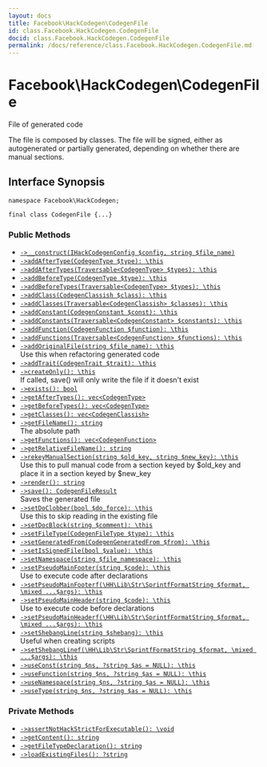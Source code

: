 ```yaml
---
layout: docs
title: Facebook\HackCodegen\CodegenFile
id: class.Facebook.HackCodegen.CodegenFile
docid: class.Facebook.HackCodegen.CodegenFile
permalink: /docs/reference/class.Facebook.HackCodegen.CodegenFile.md
---
```

# Facebook\\HackCodegen\\CodegenFile




File of generated code




The file is composed by classes.
The file will be signed, either as autogenerated or partially generated,
depending on whether there are manual sections.




## Interface Synopsis




``` Hack
namespace Facebook\HackCodegen;

final class CodegenFile {...}
```




### Public Methods




* [` ->__construct(IHackCodegenConfig $config, string $file_name) `](<class.Facebook.HackCodegen.CodegenFile.__construct.md>)
* [` ->addAfterType(CodegenType $type): \this `](<class.Facebook.HackCodegen.CodegenFile.addAfterType.md>)
* [` ->addAfterTypes(Traversable<CodegenType> $types): \this `](<class.Facebook.HackCodegen.CodegenFile.addAfterTypes.md>)
* [` ->addBeforeType(CodegenType $type): \this `](<class.Facebook.HackCodegen.CodegenFile.addBeforeType.md>)
* [` ->addBeforeTypes(Traversable<CodegenType> $types): \this `](<class.Facebook.HackCodegen.CodegenFile.addBeforeTypes.md>)
* [` ->addClass(CodegenClassish $class): \this `](<class.Facebook.HackCodegen.CodegenFile.addClass.md>)
* [` ->addClasses(Traversable<CodegenClassish> $classes): \this `](<class.Facebook.HackCodegen.CodegenFile.addClasses.md>)
* [` ->addConstant(CodegenConstant $const): \this `](<class.Facebook.HackCodegen.CodegenFile.addConstant.md>)
* [` ->addConstants(Traversable<CodegenConstant> $constants): \this `](<class.Facebook.HackCodegen.CodegenFile.addConstants.md>)
* [` ->addFunction(CodegenFunction $function): \this `](<class.Facebook.HackCodegen.CodegenFile.addFunction.md>)
* [` ->addFunctions(Traversable<CodegenFunction> $functions): \this `](<class.Facebook.HackCodegen.CodegenFile.addFunctions.md>)
* [` ->addOriginalFile(string $file_name): \this `](<class.Facebook.HackCodegen.CodegenFile.addOriginalFile.md>)\
  Use this when refactoring generated code
* [` ->addTrait(CodegenTrait $trait): \this `](<class.Facebook.HackCodegen.CodegenFile.addTrait.md>)
* [` ->createOnly(): \this `](<class.Facebook.HackCodegen.CodegenFile.createOnly.md>)\
  If called, save() will only write the file if it doesn't exist
* [` ->exists(): bool `](<class.Facebook.HackCodegen.CodegenFile.exists.md>)
* [` ->getAfterTypes(): vec<CodegenType> `](<class.Facebook.HackCodegen.CodegenFile.getAfterTypes.md>)
* [` ->getBeforeTypes(): vec<CodegenType> `](<class.Facebook.HackCodegen.CodegenFile.getBeforeTypes.md>)
* [` ->getClasses(): vec<CodegenClassish> `](<class.Facebook.HackCodegen.CodegenFile.getClasses.md>)
* [` ->getFileName(): string `](<class.Facebook.HackCodegen.CodegenFile.getFileName.md>)\
  The absolute path
* [` ->getFunctions(): vec<CodegenFunction> `](<class.Facebook.HackCodegen.CodegenFile.getFunctions.md>)
* [` ->getRelativeFileName(): string `](<class.Facebook.HackCodegen.CodegenFile.getRelativeFileName.md>)
* [` ->rekeyManualSection(string $old_key, string $new_key): \this `](<class.Facebook.HackCodegen.CodegenFile.rekeyManualSection.md>)\
  Use this to pull manual code from a section keyed by $old_key and
  place it in a section keyed by $new_key
* [` ->render(): string `](<class.Facebook.HackCodegen.CodegenFile.render.md>)
* [` ->save(): CodegenFileResult `](<class.Facebook.HackCodegen.CodegenFile.save.md>)\
  Saves the generated file
* [` ->setDoClobber(bool $do_force): \this `](<class.Facebook.HackCodegen.CodegenFile.setDoClobber.md>)\
  Use this to skip reading in the existing file
* [` ->setDocBlock(string $comment): \this `](<class.Facebook.HackCodegen.CodegenFile.setDocBlock.md>)
* [` ->setFileType(CodegenFileType $type): \this `](<class.Facebook.HackCodegen.CodegenFile.setFileType.md>)
* [` ->setGeneratedFrom(CodegenGeneratedFrom $from): \this `](<class.Facebook.HackCodegen.CodegenFile.setGeneratedFrom.md>)
* [` ->setIsSignedFile(bool $value): \this `](<class.Facebook.HackCodegen.CodegenFile.setIsSignedFile.md>)
* [` ->setNamespace(string $file_namespace): \this `](<class.Facebook.HackCodegen.CodegenFile.setNamespace.md>)
* [` ->setPseudoMainFooter(string $code): \this `](<class.Facebook.HackCodegen.CodegenFile.setPseudoMainFooter.md>)\
  Use to execute code after declarations
* [` ->setPseudoMainFooterf(\HH\Lib\Str\SprintfFormatString $format, \mixed ...$args): \this `](<class.Facebook.HackCodegen.CodegenFile.setPseudoMainFooterf.md>)
* [` ->setPseudoMainHeader(string $code): \this `](<class.Facebook.HackCodegen.CodegenFile.setPseudoMainHeader.md>)\
  Use to execute code before declarations
* [` ->setPseudoMainHeaderf(\HH\Lib\Str\SprintfFormatString $format, \mixed ...$args): \this `](<class.Facebook.HackCodegen.CodegenFile.setPseudoMainHeaderf.md>)
* [` ->setShebangLine(string $shebang): \this `](<class.Facebook.HackCodegen.CodegenFile.setShebangLine.md>)\
  Useful when creating scripts
* [` ->setShebangLinef(\HH\Lib\Str\SprintfFormatString $format, \mixed ...$args): \this `](<class.Facebook.HackCodegen.CodegenFile.setShebangLinef.md>)
* [` ->useConst(string $ns, ?string $as = NULL): \this `](<class.Facebook.HackCodegen.CodegenFile.useConst.md>)
* [` ->useFunction(string $ns, ?string $as = NULL): \this `](<class.Facebook.HackCodegen.CodegenFile.useFunction.md>)
* [` ->useNamespace(string $ns, ?string $as = NULL): \this `](<class.Facebook.HackCodegen.CodegenFile.useNamespace.md>)
* [` ->useType(string $ns, ?string $as = NULL): \this `](<class.Facebook.HackCodegen.CodegenFile.useType.md>)







### Private Methods




- [` ->assertNotHackStrictForExecutable(): \void `](<class.Facebook.HackCodegen.CodegenFile.assertNotHackStrictForExecutable.md>)
- [` ->getContent(): string `](<class.Facebook.HackCodegen.CodegenFile.getContent.md>)
- [` ->getFileTypeDeclaration(): string `](<class.Facebook.HackCodegen.CodegenFile.getFileTypeDeclaration.md>)
- [` ->loadExistingFiles(): ?string `](<class.Facebook.HackCodegen.CodegenFile.loadExistingFiles.md>)